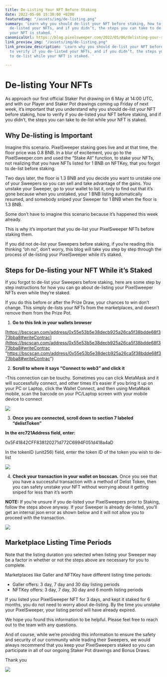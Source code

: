 ```yaml
---
title: De-Listing Your NFT Before Staking
date: 2022-05-06 15:30:00 +0200
featuredimg: "/assets/img/de-listing.png"
summary: 'Learn why you should de-list your NFT before staking, how to verify if you
  de-listed your NFTs, and if you didn’t, the steps you can take to de-list while
  your NFT is staked. '
canonicalUrl: https://blog.pixelsweeper.com/2022/05/06/delisting-your-sweepers/
link_preview_img: "/assets/img/de-listing.png"
link_preview_description: 'Learn why you should de-list your NFT before staking, how
  to verify if you de-listed your NFTs, and if you didn’t, the steps you can take
  to de-list while your NFT is staked. '

---
```

# De-listing Your NFTs

As approach our first official Staker Pot drawing on 6 May at 14:00 UTC, and with our Player and Staker Pot drawings coming up Friday of next week, it’s important that you understand why you should de-list your NFT before staking, how to verify if you de-listed your NFT before staking, and if you didn’t, the steps you can take to de-list while your NFT is staked.

## Why De-listing is Important

Imagine this scenario. PixelSweeper staking goes live and at that time, the floor price was 0.8 BNB. In a blur of excitement, you go to the PixelSweeper.com and used the “Stake All” function, to stake your NFTs, not realizing that you have NFTs listed for 1 BNB on NFTKey, that you forgot to de-list before staking.

Two days later, the floor is 1.3 BNB and you decide you want to unstake one of your Sweepers so you can sell and take advantage of the gains. You unstake your Sweeper, go to your wallet to list it, only to find out that it’s gone because when you unstaked, your 1 BNB listing automatically resumed, and somebody sniped your Sweeper for 1 BNB when the floor is 1.3 BNB.

Some don’t have to imagine this scenario because it’s happened this week already.

This is why it’s important that you de-list your PixelSweeper NFTs before staking them.

If you did not de-list your Sweepers before staking, if you’re reading this thinking “oh no”, don’t worry, this blog will take you step by step through the process of de-listing your PixelSweeper while it’s staked.

## Steps for De-listing your NFT While it’s Staked

If you forgot to de-list your Sweepers before staking, here are some step by step instructions for how you can go about de-listing your PixelSweeper NFTs even while they’re staked.

If you do this before or after the Prize Draw, your chances to win don’t change. This simply de-lists your NFTs from the marketplaces, and doesn’t remove them from the Prize Pot.

1. **Go to this link in your wallets browser**

[https://bscscan.com/address/0x55e53b5e38decb925a26ca5f38bdde68f373bba8#writeContrac](https://bscscan.com/address/0x55e53b5e38decb925a26ca5f38bdde68f373bba8#writeContrac "https://bscscan.com/address/0x55e53b5e38decb925a26ca5f38bdde68f373bba8#writeContrac")

2. **Scroll to where it says “Connect to web3” and click it**

\-This connection can be touchy. Sometimes you can click MetaMask and it will successfully connect, and other times it’s easier if you bring it up on your PC or Laptop, click the Wallet Connect, and then using MetaMask mobile, scan the barcode on your PC/Laptop screen with your mobile device to connect

![](/assets/img/connect-to-web3.png)

3. **Once you are connected, scroll down to section 7 labeled “delistToken”**

**In the erc721Address field, enter:**

0x5F41842CFF838120271d772C6994F051d418a4aD

In the tokenID (unit256) field, enter the token ID of the token you wish to de-list

![](/assets/img/de-list-your-sweeper.png)

4. **Check your transaction in your wallet on bscscan.** Once you see that you have a successful transaction with a method of Delist Token, then you can safety unstake your NFT without worrying about it getting sniped for less than it’s worth

**NOTE:** If you’re unsure if you de-listed your PixelSweepers prior to Staking, follow the steps above anyway. If your Sweeper is already de-listed, you’ll get an internal json error as shown below and it will not allow you to proceed with the transaction.

![](/assets/img/json-error.png)

## Marketplace Listing Time Periods

Note that the listing duration you selected when listing your Sweeper may be a factor in whether or not the steps above are necessary for you to complete.

Marketplaces like Galler and NFTKey have different listing time periods:

* Galler offers: 3 day, 7 day and 30 day listing periods
* NFTKey offers: 3 day, 7 day, 30 day and 6 month listing periods

If you listed your PixelSweeper NFT for 3 days, and kept it staked for 6 months, you do not need to worry about de-listing. By the time you unstake your PixelSweeper, your listing period will have already expired.

We hope you found this information to be helpful. Please feel free to reach out to the team with any questions.

And of course, while we’re providing this information to ensure the safety and security of our community while trading their Sweepers, we would always recommend that you keep your PixelSweepers staked so you can participate in all of our ongoing Staker Pot drawings and Bonus Draws.

Thank you

![](/assets/img/untitled-design-10.png)